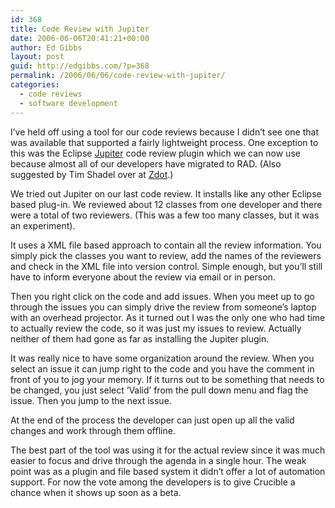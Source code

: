 ```yaml
---
id: 368
title: Code Review with Jupiter
date: 2006-06-06T20:41:21+00:00
author: Ed Gibbs
layout: post
guid: http://edgibbs.com/?p=368
permalink: /2006/06/06/code-review-with-jupiter/
categories:
  - code reviews
  - software development
---
```

I&#8217;ve held off using a tool for our code reviews because I didn&#8217;t see one that was available that supported a fairly lightweight process. One exception to this was the Eclipse [Jupiter](http://csdl.ics.hawaii.edu/Tools/Jupiter/Core/doc/UsersGuide.html) code review plugin which we can now use because almost all of our developers have migrated to RAD. (Also suggested by Tim Shadel over at [Zdot](http://timshadel.com/).)

We tried out Jupiter on our last code review. It installs like any other Eclipse based plug-in. We reviewed about 12 classes from one developer and there were a total of two reviewers. (This was a few too many classes, but it was an experiment).

It uses a XML file based approach to contain all the review information. You simply pick the classes you want to review, add the names of the reviewers and check in the XML file into version control. Simple enough, but you&#8217;ll still have to inform everyone about the review via email or in person.

Then you right click on the code and add issues. When you meet up to go through the issues you can simply drive the review from someone&#8217;s laptop with an overhead projector. As it turned out I was the only one who had time to actually review the code, so it was just my issues to review. Actually neither of them had gone as far as installing the Jupiter plugin. 

It was really nice to have some organization around the review. When you select an issue it can jump right to the code and you have the comment in front of you to jog your memory. If it turns out to be something that needs to be changed, you just select &#8216;Valid&#8217; from the pull down menu and flag the issue. Then you jump to the next issue.

At the end of the process the developer can just open up all the valid changes and work through them offline.

The best part of the tool was using it for the actual review since it was much easier to focus and drive through the agenda in a single hour. The weak point was as a plugin and file based system it didn&#8217;t offer a lot of automation support. For now the vote among the developers is to give Crucible a chance when it shows up soon as a beta.
